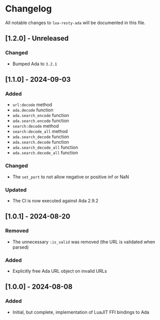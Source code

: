 # Changelog

All notable changes to `lua-resty-ada` will be documented in this file.

## [1.2.0] - Unreleased
### Changed
- Bumped Ada to `3.2.1`

## [1.1.0] - 2024-09-03
### Added
- `url:decode` method
- `ada.decode` function
- `ada.search_encode` function
- `ada.search.encode` function
- `search:decode` method
- `search:decode_all` method
- `ada.search_decode` function
- `ada.search.decode` function
- `ada.search_decode_all` function
- `ada.search.decode_all` function
### Changed
- The `set_port` to not allow negative or positive inf or NaN
### Updated
- The CI is now executed against Ada 2.9.2

## [1.0.1] - 2024-08-20
### Removed
- The unnecessary `:is_valid` was removed (the URL is validated when parsed)
### Added
- Explicitly free Ada URL object on invalid URLs

## [1.0.0] - 2024-08-08
### Added
- Initial, but complete, implementation of LuaJIT FFI bindings to Ada
